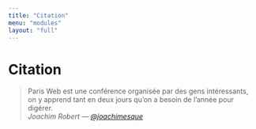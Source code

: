 ```yaml
---
title: "Citation"
menu: "modules"
layout: "full"
---
```


<div class="content">
<h1>Citation</h1>
</div>

<section class="banner">
    <div class="content">
        <blockquote>
        Paris Web est une conférence organisée par des gens intéressants, on y apprend tant en deux jours qu’on a besoin de l’année pour digérer.
        <footer>
        <cite>Joachim Robert — <a href="">@joachimesque</a></cite>
        </footer>
        </blockquote>
    </div>
</section>
